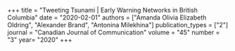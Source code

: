 +++
title = "Tweeting Tsunami | Early Warning Networks in British Columbia"
date = "2020-02-01"
authors = ["Amanda Olivia Elizabeth Oldring", "Alexander Brand", "Antonina Milekhina"]
publication_types = ["2"]
journal = "Canadian Journal of Communication"
volume = "45"
number = "3"
year= "2020"
+++
